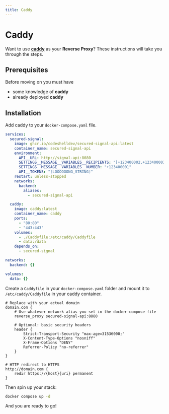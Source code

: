 ```yaml
---
title: Caddy
---
```


# Caddy

Want to use [**caddy**](https://github.com/caddyserver/caddy) as your **Reverse Proxy**?
These instructions will take you through the steps.

## Prerequisites

Before moving on you must have

- some knowledge of **caddy**
- already deployed **caddy**

## Installation

Add caddy to your `docker-compose.yaml` file.

```yaml
services:
  secured-signal:
    image: ghcr.io/codeshelldev/secured-signal-api:latest
    container_name: secured-signal-api
    environment:
      API__URL: http://signal-api:8080
      SETTINGS__MESSAGE__VARIABLES__RECIPIENTS: "[+123400002,+123400003,+123400004]"
      SETTINGS__MESSAGE__VARIABLES__NUMBER: "+123400001"
      API__TOKENS: "[LOOOOOONG_STRING]"
    restart: unless-stopped
    networks:
      backend:
        aliases:
          - secured-signal-api

  caddy:
    image: caddy:latest
    container_name: caddy
    ports:
      - "80:80"
      - "443:443"
    volumes:
      - ./Caddyfile:/etc/caddy/Caddyfile
      - data:/data
    depends_on:
      - secured-signal

networks:
  backend: {}

volumes:
  data: {}
```

Create a `Caddyfile` in your `docker-compose.yaml` folder and mount it to `/etc/caddy/Caddyfile` in your caddy container.

```apacheconf
# Replace with your actual domain
domain.com {
    # Use whatever network alias you set in the docker-compose file
    reverse_proxy secured-signal-api:8880

    # Optional: basic security headers
    header {
        Strict-Transport-Security "max-age=31536000;"
        X-Content-Type-Options "nosniff"
        X-Frame-Options "DENY"
        Referrer-Policy "no-referrer"
    }
}

# HTTP redirect to HTTPS
http://domain.com {
    redir https://{host}{uri} permanent
}
```

Then spin up your stack:

```bash
docker compose up -d
```

And you are ready to go!

